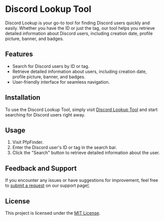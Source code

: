 # Discord Lookup Tool
Discord Lookup is your go-to tool for finding Discord users quickly and easily. Whether you have the ID or just the tag, our tool helps you retrieve detailed information about Discord users, including creation date, profile picture, banner, and badges.

## Features
- Search for Discord users by ID or tag.
- Retrieve detailed information about users, including creation date, profile picture, banner, and badges.
- User-friendly interface for seamless navigation.

## Installation
To use the Discord Lookup Tool, simply visit [Discord Lookup Tool](https://pfpfinder.com/tools/discord-lookup) and start searching for Discord users right away.

## Usage
1. Visit PfpFinder.
2. Enter the Discord user's ID or tag in the search bar.
3. Click the "Search" button to retrieve detailed information about the user.

## Feedback and Support
If you encounter any issues or have suggestions for improvement, feel free to [submit a request](https://pfpfinder.com/contact) on our support page[!](https://bit.ly/3PIeW5G).

## License
This project is licensed under the [MIT License](LICENSE).
